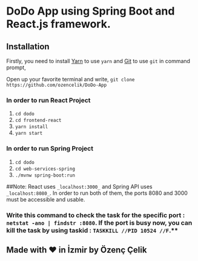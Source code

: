 # DoDo App using Spring Boot and React.js framework.

## Installation
Firstly, you need to install [Yarn](https://yarnpkg.com/lang/en/docs/install/) to use `yarn` and [Git](https://git-scm.com/downloads) to use `git` in command prompt,

Open up your favorite terminal and write,
`git clone https://github.com/ozencelik/DoDo-App`

### In order to run React Project
1. `cd dodo`
2. `cd frontend-react`
3. `yarn install`
4. `yarn start`

### In order to run Spring Project
1. `cd dodo`
2. `cd web-services-spring`
3. `./mvnw spring-boot:run`

##Note:
 React uses `_localhost:3000_` and Spring API uses `_localhost:8080_`. In order to run both of them, the ports 8080 and 3000 must be accessible and usable.
### Write this command to check the task for the specific port : `netstat -ano | findstr :8080`. If the port is busy now, you can kill the task by using taskid : `TASKKILL //PID 10524 //F`.**


## Made with ❤ in İzmir by Özenç Çelik